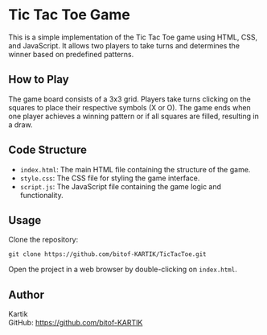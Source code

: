 <!DOCTYPE html>
<html lang="en">
<head>
  <meta charset="UTF-8">
  <meta name="viewport" content="width=device-width, initial-scale=1.0">
</head>
<body>

  <h1>Tic Tac Toe Game</h1>

  <p>
    This is a simple implementation of the Tic Tac Toe game using HTML, CSS, and JavaScript. It allows two players to take turns and determines the winner based on predefined patterns.
  </p>

  <h2>How to Play</h2>

  <p>
    The game board consists of a 3x3 grid. Players take turns clicking on the squares to place their respective symbols (X or O). The game ends when one player achieves a winning pattern or if all squares are filled, resulting in a draw.
  </p>

  <h2>Code Structure</h2>

  <ul>
    <li><code>index.html</code>: The main HTML file containing the structure of the game.</li>
    <li><code>style.css</code>: The CSS file for styling the game interface.</li>
    <li><code>script.js</code>: The JavaScript file containing the game logic and functionality.</li>
  </ul>

  <h2>Usage</h2>

  <div class="code-block">
    <p>Clone the repository:</p>
    <code>git clone https://github.com/bitof-KARTIK/TicTacToe.git</code>
    <p>Open the project in a web browser by double-clicking on <code>index.html</code>.</p>
  </div>
 

  <h2>Author</h2>

  <p>
    Kartik<br>
    GitHub: <a href="https://github.com/bitof-KARTIK">https://github.com/bitof-KARTIK</a>
  </p>

</body>
</html>
